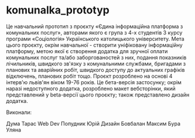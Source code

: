 # komunalka_prototyp

Це навчальний прототип з проєкту «Єдина інформаційна платформа з комунальних послуг», авторами якого є група з 4-х студентів 3 курсу програми «Соціологія» Українського католицького університету. Мета цього проєкту, окрім навчальної - створити уніфіковану інформаційну платформу, метою якої є створення додатка для зручної оплати комунальних послуг та/або заборгованостей з них, подання показників лічильників, швидкого зв'язку з комунальними службами, бригадами з планових та аварійних робіт, швидкого доступу до актуальних графіків відключень, планових робіт тощо. 
Проєкт розроблено на основі 4 інтерв'ю львів'ян віком 19-76 років. Це бета-версія застосунку; окрім наразі недоступного додатка, розроблено макет вебсторінки, який представлений у beta-версії цього проєкту; також представлено дизайн додатка. 

Виконали:

Дума Тарас       Web Dev
Попудник Юрій    Дизайн
Бовбалан Максим
Бура Уляна
